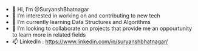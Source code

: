 - 👋 Hi, I’m @SuryanshBhatnagar
- 👀 I’m interested in working on and contributing to new tech
- 🌱 I’m currently learning Data Structures and Algorithms
- 💞️ I’m looking to collaborate on projects that provide me an oppourtunity to learn more in related fields
- 📫 LinkedIn : https://www.linkedin.com/in/suryanshbhatnagar/

<!---
SuryanshBhatnagar/SuryanshBhatnagar is a ✨ special ✨ repository because its `README.md` (this file) appears on your GitHub profile.
You can click the Preview link to take a look at your changes.
--->
